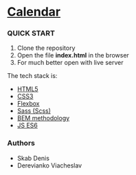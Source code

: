 # [Calendar](https://dereviankoviacheslav.github.io/calendar-web-app/)

### QUICK START
<ol>
  <li>Clone the repository</li>
  <li>Open the file <b>index.html</b> in the browser</li>
  <li>For much better open with live server</li>
</ol>

The tech stack is:
- [HTML5](https://en.wikipedia.org/wiki/HTML5)
- [CSS3](https://en.wikipedia.org/wiki/Cascading_Style_Sheets)
- [Flexbox](https://en.wikipedia.org/wiki/CSS_Flexible_Box_Layout)
- [Sass (Scss)](https://sass-lang.com/)
- [BEM methodology](https://en.bem.info/methodology/)
- [JS ES6](https://ru.wikipedia.org/wiki/ECMAScript)
### Authors
- Skab Denis
- Derevianko Viacheslav
